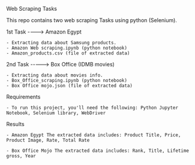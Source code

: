 Web Scraping Tasks


This repo contains two web scraping Tasks using python (Selenium). 

1st Task ----> Amazon Egypt

    - Extracting data about Samsung products. 
    - Amazon Web scraping.ipynb (python notebook)
    - Amazon_products.csv (file of extracted data)
    
    
 
2nd Task -----> Box Office (IDMB movies) 

    - Extracting data about movies info.
    - Box_Office_scraping.ipynb (python notebook)
    - Box Office mojo.json (file of extracted data)


Requirements

    - To run this project, you'll need the following: Python Jupyter Notebook, Selenium library, WebDriver 

Results

    - Amazon Egypt The extracted data includes: Product Title, Price, Product Image, Rate, Total Rate

    - Box Office Mojo The extracted data includes: Rank, Title, Lifetime gross, Year
